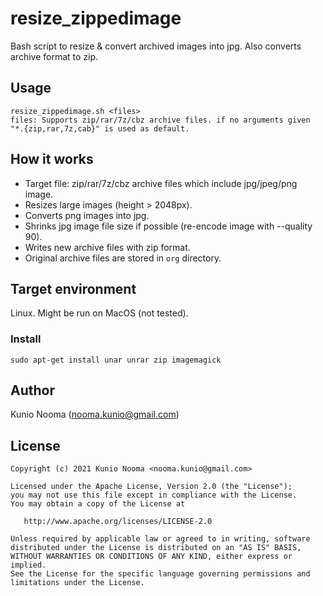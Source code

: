 # resize_zippedimage

Bash script to resize & convert archived images into jpg. Also converts archive format to zip.

## Usage

```
resize_zippedimage.sh <files>
files: Supports zip/rar/7z/cbz archive files. if no arguments given "*.{zip,rar,7z,cab}" is used as default.
```

## How it works

- Target file: zip/rar/7z/cbz archive files which include jpg/jpeg/png image.
- Resizes large images (height > 2048px).
- Converts png images into jpg.
- Shrinks jpg image file size if possible (re-encode image with --quality 90).
- Writes new archive files with zip format.
- Original archive files are stored in `org` directory.

## Target environment

Linux. Might be run on MacOS (not tested).

### Install

`sudo apt-get install unar unrar zip imagemagick`

## Author

Kunio Nooma (nooma.kunio@gmail.com)

## License

    Copyright (c) 2021 Kunio Nooma <nooma.kunio@gmail.com>
    
    Licensed under the Apache License, Version 2.0 (the "License");
    you may not use this file except in compliance with the License.
    You may obtain a copy of the License at
    
       http://www.apache.org/licenses/LICENSE-2.0
    
    Unless required by applicable law or agreed to in writing, software
    distributed under the License is distributed on an "AS IS" BASIS,
    WITHOUT WARRANTIES OR CONDITIONS OF ANY KIND, either express or implied.
    See the License for the specific language governing permissions and
    limitations under the License.
